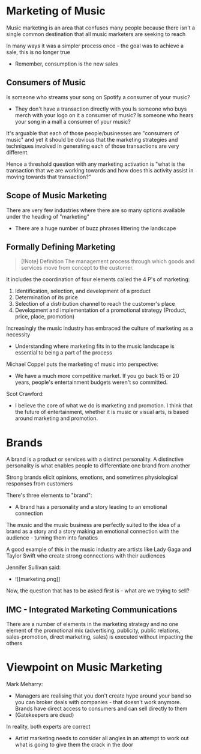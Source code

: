 
# Marketing of Music

Music marketing is an area that confuses many people because there isn't a single common destination that all music marketers are seeking to reach

In many ways it was a simpler process once - the goal was to achieve a sale, this is no longer true
- Remember, consumption is the new sales

## Consumers of Music

Is someone who streams your song on Spotify a consumer of your music?
- They don't have a transaction directly with you
Is someone who buys merch with your logo on it a consumer of music?
Is someone who hears your song in a mall a consumer of your music?


It's arguable that each of those people/businesses are "consumers of music" and yet it should be obvious that the marketing strategies and techniques involved in generating each of those transactions are very different.

Hence a threshold question with any marketing activation is "what is the transaction that we are working towards and how does this activity assist in moving towards that transaction?"


## Scope of Music Marketing
There are very few industries where there are so many options available under the heading of "marketing"
- There are a huge number of buzz phrases littering the landscape

## Formally Defining Marketing

>[!Note] Definition
>The management process through which goods and services move from concept to the customer.

It includes the coordination of four elements called the 4 P's of marketing:
1. Identification, selection, and development of a product
2. Determination of its price
3. Selection of a distribution channel to reach the customer's place
4. Development and implementation of a promotional strategy
(Product, price, place, promotion)

Increasingly the music industry has embraced the culture of marketing as a necessity
- Understanding where marketing fits in to the music landscape is essential to being a part of the process

Michael Coppel puts the marketing of music into perspective:
- We have a much more competitive market. If you go back 15 or 20 years, people's entertainment budgets weren't so committed.

Scot Crawford:
- I believe the core of what we do is marketing and promotion. I think that the future of entertainment, whether it is music or visual arts, is based around marketing and promotion.

# Brands

A brand is a product or services with a distinct personality. A distinctive personality is what enables people to differentiate one brand from another

Strong brands elicit opinions, emotions, and sometimes physiological responses from customers

There's three elements to "brand":
- A brand has a personality and a story leading to an emotional connection

The music and the music business are perfectly suited to the idea of a brand as a story and a story making an emotional connection with the audience - turning them into fanatics

A good example of this in the music industry are artists like Lady Gaga and Taylor Swift who create strong connections with their audiences

Jennifer Sullivan said:
- ![[marketing.png]]

Now, the question that has to be asked first is - what are we trying to sell?

## IMC - Integrated Marketing Communications
There are a number of elements in the marketing strategy and no one element of the promotional mix (advertising, publicity, public relations, sales-promotion, direct marketing, sales) is executed without impacting the others

# Viewpoint on Music Marketing

Mark Meharry:
- Managers are realising that you don't create hype around your band so you can broker deals with companies - that doesn't work anymore. Brands have direct access to consumers and can sell directly to them
- (Gatekeepers are dead)

In reality, both experts are correct
- Artist marketing needs to consider all angles in an attempt to work out what is going to give them the crack in the door


